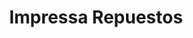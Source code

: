 ---
title: "Impressa Repuestos"
url: /san-miguel/impressa-repuestos-alameda-roosevelt-carretera-panamericana/
shop: Autoteile
---